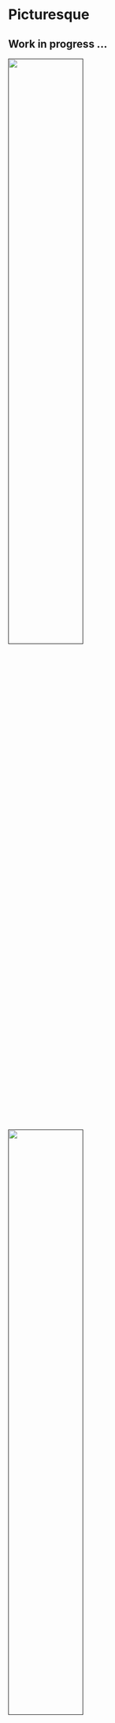 # Picturesque

## Work in progress ...

[<img src="images/Screenshot 2020-11-14 at 14.30.09.png" width="55%">]()

[<img src="images/Screenshot 2020-11-14 at 14.30.52.png" width="55%">]()

### Getting started

Clone this repository to your local machine.

```js
// install dependencies
> npm install

// start server
> npm start

// run tests
> npm test
```

### Approach

#### Done

* User Registration
* User Login
* User Google Login
* User Log Out
* User Password change
* User Passord reset
* Account Page
* Home Page
* Images Upload
* Gallery
* Image Likes
* Image Overlay with likes, followers and delete
* Click on an image opens a modal
* Follow and Unfollow user
* User Profile Page
* User can update avatar, username, email

#### To do

**A lot ...**

### Tech Stack

* React
* Redux
* Redux-saga
* Firebase Auth
* Firebase Firestore
* Firebase Storage
* CSS Grid
* Bootstrap
* Cypress
* Jest
* React testing library